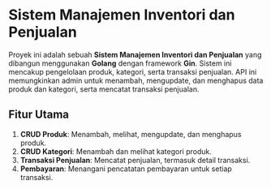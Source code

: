 # Sistem Manajemen Inventori dan Penjualan

Proyek ini adalah sebuah **Sistem Manajemen Inventori dan Penjualan** yang dibangun menggunakan **Golang** dengan framework **Gin**. Sistem ini mencakup pengelolaan produk, kategori, serta transaksi penjualan. API ini memungkinkan admin untuk menambah, mengupdate, dan menghapus data produk dan kategori, serta mencatat transaksi penjualan.

## Fitur Utama

1. **CRUD Produk**: Menambah, melihat, mengupdate, dan menghapus produk.
2. **CRUD Kategori**: Menambah dan melihat kategori produk.
3. **Transaksi Penjualan**: Mencatat penjualan, termasuk detail transaksi.
4. **Pembayaran**: Menangani pencatatan pembayaran untuk setiap transaksi.

